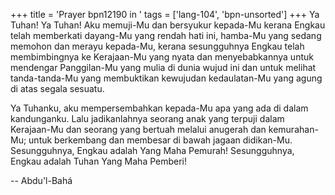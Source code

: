 +++
title = 'Prayer bpn12190 in '
tags = ['lang-104', 'bpn-unsorted']
+++
Ya Tuhan! Ya Tuhan! Aku memuji-Mu dan bersyukur kepada-Mu kerana Engkau telah   memberkati dayang-Mu yang rendah hati ini, hamba-Mu yang sedang memohon dan merayu kepada-Mu, kerana sesungguhnya Engkau telah membimbingnya ke Kerajaan-Mu yang nyata dan menyebabkannya untuk mendengar Panggilan-Mu yang mulia di dunia wujud ini dan untuk melihat tanda-tanda-Mu yang membuktikan kewujudan kedaulatan-Mu yang agung di atas segala sesuatu.

Ya Tuhanku, aku mempersembahkan kepada-Mu apa yang ada di dalam kandunganku. Lalu jadikanlahnya seorang anak yang terpuji dalam Kerajaan-Mu dan seorang yang bertuah melalui anugerah dan kemurahan-Mu; untuk berkembang dan membesar di bawah jagaan didikan-Mu.                  Sesungguhnya, Engkau adalah Yang Maha          Pemurah! Sesungguhnya, Engkau adalah Tuhan Yang Maha Pemberi!

-- Abdu'l-Bahá
